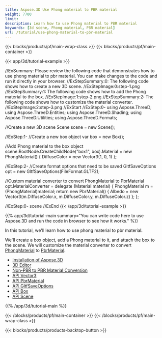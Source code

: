```yaml
---
title: Aspose.3D Use Phong material to PBR material
weight: 7700
limit: 
description: Learn how to use Phong material to PBR material
keywords: [3d scene, Phong material, PBR material]
url: /tutorial/use-phong-material-to-pbr-material
---
```


{{< blocks/products/pf/main-wrap-class >}}
{{< blocks/products/pf/main-container >}}

{{< app/3d/tutorial-example >}}


//ExSummary: Please review the following code that demonstrates how to use phong material to pbr material. You can make changes to the code and run it directly in your browser.
//ExStepSummary:0: The following code shows how to create a new 3D scene.
//ExStepImage:0:step-1.png
//ExStepSummary:1: The following code shows how to add the Phong material to the box.
//ExStepImage:1:step-2.png
//ExStepSummary:2: The following code shows how to customize the material converter.
//ExStepImage:2:step-3.png
//ExStart
//ExStep:0-
using Aspose.ThreeD;
using Aspose.ThreeD.Entities;
using Aspose.ThreeD.Shading;
using Aspose.ThreeD.Utilities;
using Aspose.ThreeD.Formats;

//Create a new 3D scene
Scene scene = new Scene();

//ExStep:1-
//Create a new box object
var box = new Box();

//Add Phong material to the box object
scene.RootNode.CreateChildNode("box1", box).Material = new PhongMaterial() { DiffuseColor = new Vector3(1, 0, 1) };

//ExStep:2-
//Create format options that need to be saved
GltfSaveOptions opt = new GltfSaveOptions(FileFormat.GLTF2);

//Custom material converter to convert PhongMaterial to PbrMaterial
opt.MaterialConverter = delegate (Material material)
{
    PhongMaterial m = (PhongMaterial)material;
    return new PbrMaterial() { Albedo = new Vector3(m.DiffuseColor.x, m.DiffuseColor.y, m.DiffuseColor.z) };
};

//ExStep:0-
scene
//ExEnd
{{< /app/3d/tutorial-example >}}

{{% app/3d/tutorial-main summary="You can write code here to use Aspose.3D and run the code in browser to see how it works." %}}

In this tutorial, we'll learn how to use phong material to pbr material.

We'll create a box object, add a Phong material to it, and attach the box to the scene. We will customize the material converter to convert <a href="https://reference.aspose.com/3d/net/aspose.threed.shading/phongmaterial/">PhongMaterial</a> to <a href="https://reference.aspose.com/3d/net/aspose.threed.shading/pbrmaterial/">PbrMaterial</a>.

* [Installation of Aspose.3D](https://docs.aspose.com/3d/net/installation/)
* [3D Editor](https://products.aspose.app/3d/editor/)
* [Non-PBR to PBR Material Conversion](https://docs.aspose.com/3d/net/customize-non-pbr-to-pbr-materials-conversion-before-saving-3d-scenes-to-gltf-2-0-format/#non-pbr-to-pbr-material-conversion)
* [API Vector3](https://reference.aspose.com/3d/net/aspose.threed.utilities/vector3/)
* [API PbrMaterial](https://reference.aspose.com/3d/net/aspose.threed.shading/pbrmaterial/)
* [API GltfSaveOptions](https://reference.aspose.com/3d/net/aspose.threed.formats/gltfsaveoptions/)
* [API Box](https://reference.aspose.com/3d/net/aspose.threed.entities/box/)
* [API Scene](https://reference.aspose.com/3d/net/aspose.threed/scene/)

{{% /app/3d/tutorial-main %}}

{{< /blocks/products/pf/main-container >}}
{{< /blocks/products/pf/main-wrap-class >}}

{{< blocks/products/products-backtop-button >}}

